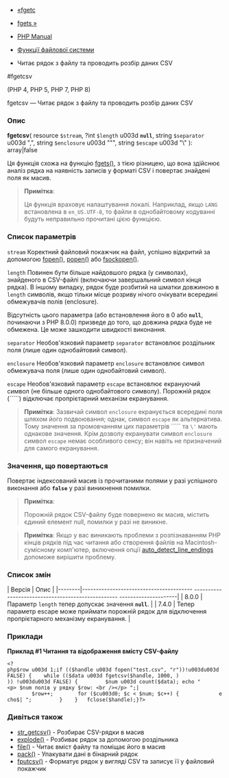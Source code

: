 - [«fgetc](function.fgetc.md)
- [fgets »](function.fgets.md)

- [PHP Manual](index.md)
- [Функції файлової системи](ref.filesystem.md)
- Читає рядок з файлу та проводить розбір даних CSV

#fgetcsv

(PHP 4, PHP 5, PHP 7, PHP 8)

fgetcsv — Читає рядок з файлу та проводить розбір даних CSV

### Опис

**fgetcsv**(
resource `$stream`,
?int `$length` u003d **`null`**,
string `$separator` u003d ",",
string `$enclosure` u003d "\"",
string `$escape` u003d "\\"
): array\|false

Ця функція схожа на функцію [fgets()](function.fgets.md), з тією
різницею, що вона здійснює аналіз рядка на наявність записів у форматі
CSV і повертає знайдені поля як масив.

> **Примітка**:
>
> Ця функція враховує налаштування локалі. Наприклад, якщо
> `LANG` встановлена в `en_US.UTF-8`, то файли в однобайтовому кодуванні
> будуть неправильно прочитані цією функцією.

### Список параметрів

`stream`
Коректний файловий покажчик на файл, успішно відкритий за допомогою
[fopen()](function.fopen.md), [popen()](function.popen.md) або
[fsockopen()](function.fsockopen.md).

`length`
Повинен бути більше найдовшого рядка (у символах), знайденого в
CSV-файлі (включаючи завершальний символ кінця рядка). В іншому випадку,
рядок буде розбитий на шматки довжиною в `length` символів, якщо тільки
місце розриву нічого очікувати всередині обмежувачів полів (enclosure).

Відсутність цього параметра (або встановлення його в 0 або **`null`**,
починаючи з PHP 8.0.0) призведе до того, що довжина рядка буде не
обмежена. Це може зашкодити швидкості виконання.

`separator`
Необов'язковий параметр `separator` встановлює роздільник поля
(лише один однобайтовий символ).

`enclosure`
Необов'язковий параметр `enclosure` встановлює символ обмежувача
поля (лише один однобайтовий символ).

`escape`
Необов'язковий параметр `escape` встановлює екрануючий символ (не
більше одного однобайтового символу). Порожній рядок (`````) відключає
пропрієтарний механізм екранування.

> **Примітка**: Зазвичай символ `enclosure` екранується всередині поля
> шляхом його подвоювання; однак, символ `escape` як альтернатива.
> Тому значення за промовчанням цих параметрів ````` та `\'` мають
> однакове значення. Крім дозволу екранувати символ `enclosure`
> символ `escape` немає особливого сенсу; він навіть не призначений для
> самого екранування.

### Значення, що повертаються

Повертає індексований масив із прочитаними полями у разі
успішного виконання або **`false`** у разі виникнення помилки.

> **Примітка**:
>
> Порожній рядок CSV-файлу буде повернено як масив,
> містить єдиний елемент null, помилки у разі не
> виникне.

> **Примітка**: Якщо у вас виникають проблеми з розпізнаванням PHP
> кінців рядків під час читання або створення файлів на Macintosh-сумісному
> комп'ютер, включення опції
> [auto_detect_line_endings](filesystem.configuration.md#ini.auto-detect-line-endings)
> допоможе вирішити проблему.

### Список змін

| Версія | Опис |
|--------|---------------------------------------- -------------------------------------------------- ---------------------|
| 8.0.0 | Параметр `length` тепер допускає значення **`null`**. |
| 7.4.0 | Тепер параметр escape може приймати порожній рядок для відключення пропрієтарного механізму екранування. |

### Приклади

**Приклад #1 Читання та відображення вмісту CSV-файлу**

` <?php$row u003d 1;if (($handle u003d fopen("test.csv", "r"))!u003du003d FALSE) {    while (($data u003d fgetcsv($handle, 1000, ) )) !u003du003d FALSE) {         $num u003d count($data); echo "<p> $num полів у рядку $row: <br /></p>
";|        $row++;        for ($cu003d0; $c < $num; $c++) {             echo$|
";         }    }   fclose($handle);}?> `

### Дивіться також

- [str_getcsv()](function.str-getcsv.md) - Розбирає
CSV-рядки в масив
- [explode()](function.explode.md) - Розбиває рядок за допомогою
роздільника
- [file()](function.file.md) - Читає вміст файлу та поміщає
його в масив
- [pack()](function.pack.md) - Упакувати дані в бінарний рядок
- [fputcsv()](function.fputcsv.md) - Форматує рядок у вигляді CSV та
записує її у файловий покажчик
